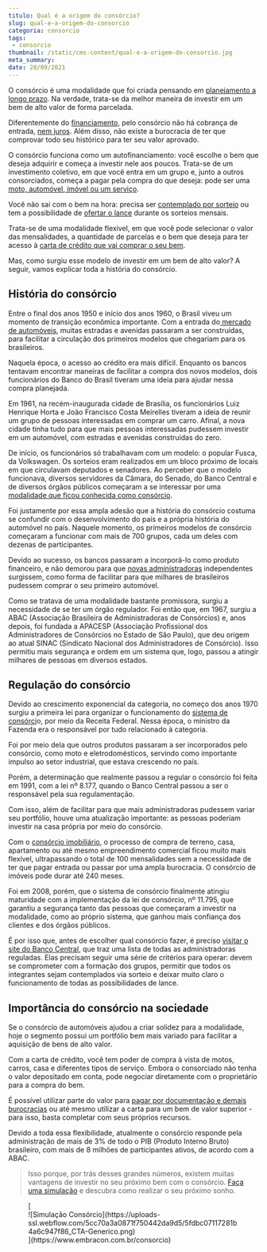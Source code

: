 ```yaml
---
titulo: Qual é a origem do consórcio?
slug: qual-e-a-origem-do-consorcio
categoria: consorcio
tags:
 - consorcio
thumbnail: /static/cms-content/qual-e-a-origem-do-consorcio.jpg
meta_summary: 
date: 28/09/2021
---
```

O consórcio é uma modalidade que foi criada pensando em [planejamento a longo prazo](https://www.embracon.com.br/blog/como-investir-em-curto-medio-e-longo-prazo). Na verdade, trata-se da melhor maneira de investir em um bem de alto valor de forma parcelada.

Diferentemente do [financiamento](https://www.embracon.com.br/blog/financiamento-ou-consorcio-o-que-e-melhor-na-compra-de-um-imovel), pelo consórcio não há cobrança de entrada, [nem juros](https://www.embracon.com.br/blog/consorcio-nao-tem-juros-entenda). Além disso, não existe a burocracia de ter que comprovar todo seu histórico para ter seu valor aprovado.

O consórcio funciona como um autofinanciamento: você escolhe o bem que deseja adquirir e começa a investir nele aos poucos. Trata-se de um investimento coletivo, em que você entra em um grupo e, junto a outros consorciados, começa a pagar pela compra do que deseja: pode ser uma [moto, automóvel, imóvel ou um serviço](https://www.embracon.com.br/blog/confira-10-vantagens-indiscutiveis-do-consorcio).

Você não sai com o bem na hora: precisa ser [contemplado por sorteio](https://www.embracon.com.br/conhecaoconsorcio/como-sao-realizados-os-sorteios-nas-assembleias) ou tem a possibilidade de [ofertar o lance](https://www.embracon.com.br/blog/como-funcionam-os-tipos-de-lances-no-consorcio) durante os sorteios mensais.

Trata-se de uma modalidade flexível, em que você pode selecionar o valor das mensalidades, a quantidade de parcelas e o bem que deseja para ter acesso à [carta de crédito que vai comprar o seu bem](https://www.embracon.com.br/blog/tudo-o-que-voce-precisa-saber-sobre-a-carta-de-credito-de-consorcios).

Mas, como surgiu esse modelo de investir em um bem de alto valor? A seguir, vamos explicar toda a história do consórcio.

História do consórcio
---------------------

Entre o final dos anos 1950 e início dos anos 1960, o Brasil viveu um momento de transição econômica importante. Com a entrada do[ mercado de automóveis](https://www.embracon.com.br/blog/afinal-quais-sao-os-carros-mais-economicos-do-mercado), muitas estradas e avenidas passaram a ser construídas, para facilitar a circulação dos primeiros modelos que chegariam para os brasileiros.

Naquela época, o acesso ao crédito era mais difícil. Enquanto os bancos tentavam encontrar maneiras de facilitar a compra dos novos modelos, dois funcionários do Banco do Brasil tiveram uma ideia para ajudar nessa compra planejada.

Em 1961, na recém-inaugurada cidade de Brasília, os funcionários Luiz Henrique Horta e João Francisco Costa Meirelles tiveram a ideia de reunir um grupo de pessoas interessadas em comprar um carro. Afinal, a nova cidade tinha tudo para que mais pessoas interessadas pudessem investir em um automóvel, com estradas e avenidas construídas do zero.

De início, os funcionários só trabalhavam com um modelo: o popular Fusca, da Volkswagen. Os sorteios eram realizados em um bloco próximo de locais em que circulavam deputados e senadores. Ao perceber que o modelo funcionava, diversos servidores da Câmara, do Senado, do Banco Central e de diversos órgãos públicos começaram a se interessar por uma [modalidade que ficou conhecida como consórcio](https://www.embracon.com.br/blog/afinal-o-que-e-o-consorcio).

Foi justamente por essa ampla adesão que a história do consórcio costuma se confundir com o desenvolvimento do país e a própria história do automóvel no país. Naquele momento, os primeiros modelos de consórcio começaram a funcionar com mais de 700 grupos, cada um deles com dezenas de participantes.

Devido ao sucesso, os bancos passaram a incorporá-lo como produto financeiro, e não demorou para que [novas administradoras](https://www.embracon.com.br/blog/afinal-o-que-uma-administradora-de-consorcio-faz) independentes surgissem, como forma de facilitar para que milhares de brasileiros pudessem comprar o seu primeiro automóvel.

Como se tratava de uma modalidade bastante promissora, surgiu a necessidade de se ter um órgão regulador. Foi então que, em 1967, surgiu a ABAC (Associação Brasileira de Administradoras de Consórcios) e, anos depois, foi fundada a APACESP (Associação Profissional dos Administradores de Consórcios no Estado de São Paulo), que deu origem ao atual SINAC (Sindicato Nacional dos Administradores de Consórcio). Isso permitiu mais segurança e ordem em um sistema que, logo, passou a atingir milhares de pessoas em diversos estados.

Regulação do consórcio
----------------------

Devido ao crescimento exponencial da categoria, no começo dos anos 1970 surgiu a primeira lei para organizar o funcionamento do [sistema de consórci](https://www.embracon.com.br/blog/quando-o-consorcio-e-uma-boa-opcao)o, por meio da Receita Federal. Nessa época, o ministro da Fazenda era o responsável por tudo relacionado à categoria.

Foi por meio dela que outros produtos passaram a ser incorporados pelo consórcio, como moto e eletrodomésticos, servindo como importante impulso ao setor industrial, que estava crescendo no país.

Porém, a determinação que realmente passou a regular o consórcio foi feita em 1991, com a lei nº 8.177, quando o Banco Central passou a ser o responsável pela sua regulamentação.

Com isso, além de facilitar para que mais administradoras pudessem variar seu portfólio, houve uma atualização importante: as pessoas poderiam investir na casa própria por meio do consórcio.

Com o [consórcio imobiliário](https://www.embracon.com.br/blog/guia-completo-consorcio-imobiliario), o processo de compra de terreno, casa, apartamento ou até mesmo empreendimento comercial ficou muito mais flexível, ultrapassando o total de 100 mensalidades sem a necessidade de ter que pagar entrada ou passar por uma ampla burocracia. O consórcio de imóveis pode durar até 240 meses.

Foi em 2008, porém, que o sistema de consórcio finalmente atingiu maturidade com a implementação da lei de consórcio, nº 11.795, que garantiu a segurança tanto das pessoas que começaram a investir na modalidade, como ao próprio sistema, que ganhou mais confiança dos clientes e dos órgãos públicos.

É por isso que, antes de escolher qual consórcio fazer, é preciso [visitar o site do Banco Central](https://www3.bcb.gov.br/ranking/consorcio.do), que traz uma lista de todas as administradoras reguladas. Elas precisam seguir uma série de critérios para operar: devem se comprometer com a formação dos grupos, permitir que todos os integrantes sejam contemplados via sorteio e deixar muito claro o funcionamento de todas as possibilidades de lance.

Importância do consórcio na sociedade
-------------------------------------

Se o consórcio de automóveis ajudou a criar solidez para a modalidade, hoje o segmento possui um portfólio bem mais variado para facilitar a aquisição de bens de alto valor.

Com a carta de crédito, você tem poder de compra à vista de motos, carros, casa e diferentes tipos de serviço. Embora o consorciado não tenha o valor depositado em conta, pode negociar diretamente com o proprietário para a compra do bem.

É possível utilizar parte do valor para [pagar por documentação e demais burocracias](https://www.embracon.com.br/blog/qual-e-a-documentacao-necessaria-para-a-compra-de-um-imovel) ou até mesmo utilizar a carta para um bem de valor superior - para isso, basta completar com seus próprios recursos.

Devido a toda essa flexibilidade, atualmente o consórcio responde pela administração de mais de 3% de todo o PIB (Produto Interno Bruto) brasileiro, com mais de 8 milhões de participantes ativos, de acordo com a ABAC.

> Isso porque, por trás desses grandes números, existem muitas vantagens de investir no seu próximo bem com o consórcio. [Faça uma simulação](https://www.embracon.com.br/consorcio) e descubra como realizar o seu próximo sonho.

<figure class="w-richtext-figure-type-image w-richtext-align-center">[<div>![Simulação Consórcio](https://uploads-ssl.webflow.com/5cc70a3a0871f750442da9d5/5fdbc07117281b4a6c947f86_CTA-Generico.png)</div>](https://www.embracon.com.br/consorcio)</figure>
